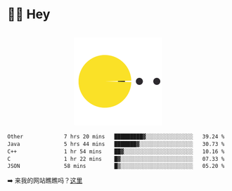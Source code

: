 
# 👋🏻 Hey
<div align="center">
	<br>
	<img src="https://raw.githubusercontent.com/Aniket965/Aniket965/master/pacman.svg?sanitize=true" width="200" height="200">
	<br>
</div>

<!--START_SECTION:waka-->

```txt
Other             7 hrs 20 mins   █████████▓░░░░░░░░░░░░░░░   39.24 %
Java              5 hrs 44 mins   ███████▓░░░░░░░░░░░░░░░░░   30.73 %
C++               1 hr 54 mins    ██▓░░░░░░░░░░░░░░░░░░░░░░   10.16 %
C                 1 hr 22 mins    █▓░░░░░░░░░░░░░░░░░░░░░░░   07.33 %
JSON              58 mins         █▒░░░░░░░░░░░░░░░░░░░░░░░   05.20 %
```

<!--END_SECTION:waka-->

 ➡️  来我的网站瞧瞧吗？[这里](https://www.shaolongfei.com)
